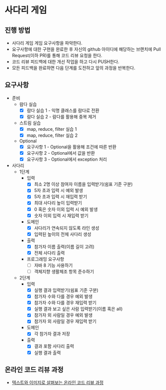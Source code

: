 # 사다리 게임
## 진행 방법
* 사다리 게임 게임 요구사항을 파악한다.
* 요구사항에 대한 구현을 완료한 후 자신의 github 아이디에 해당하는 브랜치에 Pull Request(이하 PR)를 통해 코드 리뷰 요청을 한다.
* 코드 리뷰 피드백에 대한 개선 작업을 하고 다시 PUSH한다.
* 모든 피드백을 완료하면 다음 단계를 도전하고 앞의 과정을 반복한다.

## 요구사항
- 준비
    - 람다 실습
        - [x] 람다 실습 1 - 익명 클래스를 람다로 전환
        - [x] 람다 실습 2 - 람다를 활용해 중복 제거
    - 스트림 실습
        - [x] map, reduce, filter 실습 1
        - [x] map, reduce, filter 실습 2
    - Optional
        - [x] 요구사항 1 - Optional을 활용해 조건에 따른 반환
        - [x] 요구사항 2 - Optional에서 값을 반환
        - [x] 요구사항 3 - Optional에서 exception 처리
- 사다리
    - 1단계
        - 입력
            - [x] 최소 2명 이상 참여자 이름을 입력받기(쉼표 기준 구분)
            - [x] 5자 초과 입력 시 예외 발생
            - [x] 5자 초과 입력 시 재입력 받기
            - [x] 최대 사다리 높이 입력받기
            - [x] 0 혹은 숫자 이외 입력 시 예외 발생
            - [x] 숫자 이외 입력 시 재입력 받기
        - 도메인
            - [x] 사다리가 연속되지 않도록 라인 생성
            - [x] 입력된 높이의 전체 사다리 생성
        - 출력
            - [x] 참가자 이름 출력(이름 길이 고려)
            - [x] 전체 사다리 출력
        - 프로그래밍 요구사항
            - [ ] 자바 8 기능 사용하기
            - [ ] 객체지향 생활체조 항목 준수하기
    - 2단계
        - 입력
            - [x] 실행 결과 입력받기(쉼표 기준 구분)
            - [x] 참가자 수와 다를 경우 예외 발생
            - [x] 참가자 수와 다를 경우 재입력 받기
            - [x] 실행 결과 보고 싶은 사람 입력받기(이름 혹은 all)
            - [x] 참가자 외 사람일 경우 예외 발생
            - [x] 참가자 외 사람일 경우 재입력 받기
        - 도메인
            - [x] 각 참가자 결과 저장
        - 출력
            - [x] 결과 포함 사다리 출력
            - [x] 실행 결과 출력

## 온라인 코드 리뷰 과정
* [텍스트와 이미지로 살펴보는 온라인 코드 리뷰 과정](https://github.com/nextstep-step/nextstep-docs/tree/master/codereview)